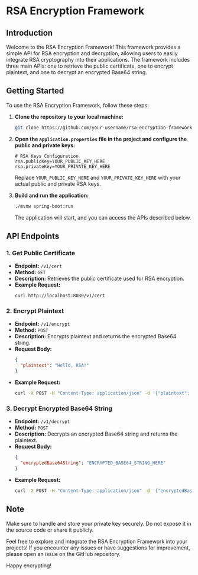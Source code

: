 # RSA Encryption Framework

## Introduction

Welcome to the RSA Encryption Framework! This framework provides a simple API for RSA encryption and decryption, allowing users to easily integrate RSA cryptography into their applications. The framework includes three main APIs: one to retrieve the public certificate, one to encrypt plaintext, and one to decrypt an encrypted Base64 string.

## Getting Started

To use the RSA Encryption Framework, follow these steps:

1. **Clone the repository to your local machine:**

    ```bash
    git clone https://github.com/your-username/rsa-encryption-framework.git
    ```

2. **Open the `application.properties` file in the project and configure the public and private keys:**

    ```properties
    # RSA Keys Configuration
    rsa.publicKey=YOUR_PUBLIC_KEY_HERE
    rsa.privateKey=YOUR_PRIVATE_KEY_HERE
    ```

    Replace `YOUR_PUBLIC_KEY_HERE` and `YOUR_PRIVATE_KEY_HERE` with your actual public and private RSA keys.

3. **Build and run the application:**

    ```bash
    ./mvnw spring-boot:run
    ```

    The application will start, and you can access the APIs described below.

## API Endpoints

### 1. Get Public Certificate

   - **Endpoint:** `/v1/cert`
   - **Method:** `GET`
   - **Description:** Retrieves the public certificate used for RSA encryption.
   - **Example Request:**
     ```bash
     curl http://localhost:8080/v1/cert
     ```

### 2. Encrypt Plaintext

   - **Endpoint:** `/v1/encrypt`
   - **Method:** `POST`
   - **Description:** Encrypts plaintext and returns the encrypted Base64 string.
   - **Request Body:**
     ```json
     {
       "plaintext": "Hello, RSA!"
     }
     ```
   - **Example Request:**
     ```bash
     curl -X POST -H "Content-Type: application/json" -d '{"plaintext": "Hello, RSA!"}' http://localhost:8080/v1/encrypt
     ```

### 3. Decrypt Encrypted Base64 String

   - **Endpoint:** `/v1/decrypt`
   - **Method:** `POST`
   - **Description:** Decrypts an encrypted Base64 string and returns the plaintext.
   - **Request Body:**
     ```json
     {
       "encryptedBase64String": "ENCRYPTED_BASE64_STRING_HERE"
     }
     ```
   - **Example Request:**
     ```bash
     curl -X POST -H "Content-Type: application/json" -d '{"encryptedBase64String": "ENCRYPTED_BASE64_STRING_HERE"}' http://localhost:8080/v1/decrypt
     ```

## Note

Make sure to handle and store your private key securely. Do not expose it in the source code or share it publicly.

Feel free to explore and integrate the RSA Encryption Framework into your projects! If you encounter any issues or have suggestions for improvement, please open an issue on the GitHub repository.

Happy encrypting!
